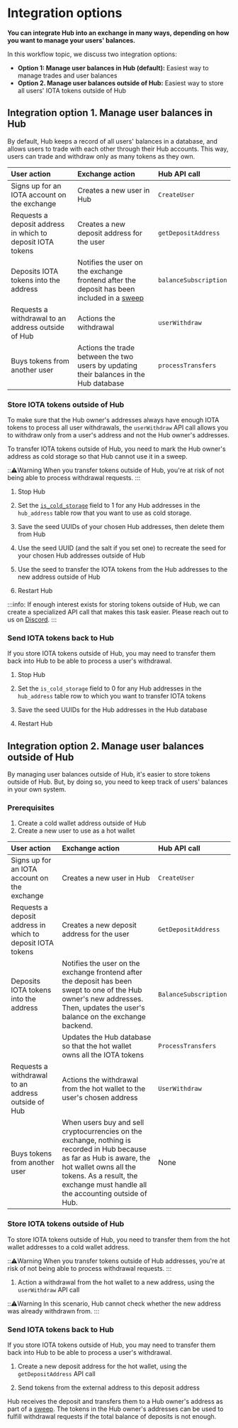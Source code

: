 # Integration options

**You can integrate Hub into an exchange in many ways, depending on how you want to manage your users' balances.**

In this workflow topic, we discuss two integration options:

- **Option 1: Manage user balances in Hub (default):** Easiest way to manage trades and user balances
- **Option 2. Manage user balances outside of Hub:** Easiest way to store all users' IOTA tokens outside of Hub

## Integration option 1. Manage user balances in Hub

By default, Hub keeps a record of all users' balances in a database, and allows users to trade with each other through their Hub accounts. This way, users can trade and withdraw only as many tokens as they own.

|**User action**|**Exchange action**|**Hub API call**|
|:----------|:--------------|:-----------|
|Signs up for an IOTA account on the exchange|Creates a new user in Hub| `CreateUser`|
|Requests a deposit address in which to deposit IOTA tokens|Creates a new deposit address for the user|`getDepositAddress`|
|Deposits IOTA tokens into the address|Notifies the user on the exchange frontend after the deposit has been included in a [sweep](../concepts/sweeps.md)| `balanceSubscription`|
|Requests a withdrawal to an address outside of Hub|Actions the withdrawal|`userWithdraw`|
|Buys tokens from another user|Actions the trade between the two users by updating their balances in the Hub database|`processTransfers`|

### Store IOTA tokens outside of Hub

To make sure that the Hub owner's addresses always have enough IOTA tokens to process all user withdrawals, the `userWithdraw` API call allows you to withdraw only from a user's address and not the Hub owner's addresses.

To transfer IOTA tokens outside of Hub, you need to mark the Hub owner's address as cold storage so that Hub cannot use it in a sweep.

:::warning:Warning
When you transfer tokens outside of Hub, you're at risk of not being able to process withdrawal requests.
:::

1. Stop Hub

2. Set the [`is_cold_storage`](../references/database-tables.md#hub_address) field to 1 for any Hub addresses in the `hub_address` table row that you want to use as cold storage.

3. Save the seed UUIDs of your chosen Hub addresses, then delete them from Hub

4. Use the seed UUID (and the salt if you set one) to recreate the seed for your chosen Hub addresses outside of Hub

5. Use the seed to transfer the IOTA tokens from the Hub addresses to the new address outside of Hub

6. Restart Hub

:::info:
If enough interest exists for storing tokens outside of Hub, we can create a specialized API call that makes this task easier. Please reach out to us on [Discord](https://discord.iota.org).
:::

### Send IOTA tokens back to Hub

If you store IOTA tokens outside of Hub, you may need to transfer them back into Hub to be able to process a user's withdrawal.

1. Stop Hub

2. Set the `is_cold_storage` field to 0 for any Hub addresses in the `hub_address` table row to which you want to transfer IOTA tokens

3. Save the seed UUIDs for the Hub addresses in the Hub database

4. Restart Hub

## Integration option 2. Manage user balances outside of Hub

By managing user balances outside of Hub, it's easier to store tokens outside of Hub. But, by doing so, you need to keep track of users' balances in your own system.

### Prerequisites

1. Create a cold wallet address outside of Hub
2. Create a new user to use as a hot wallet

|**User action**|**Exchange action**|**Hub API call**|
|:----------|:--------------|:-----------|
|Signs up for an IOTA account on the exchange|Creates a new user in Hub| `CreateUser`|
|Requests a deposit address in which to deposit IOTA tokens|Creates a new deposit address for the user|`GetDepositAddress`|
|Deposits IOTA tokens into the address|Notifies the user on the exchange frontend after the deposit has been swept to one of the Hub owner's new addresses. Then, updates the user's balance on the exchange backend.|`BalanceSubscription`|
| |Updates the Hub database so that the hot wallet owns all the IOTA tokens|`ProcessTransfers`|
|Requests a withdrawal to an address outside of Hub|Actions the withdrawal from the hot wallet to the user's chosen address|`UserWithdraw`|
|Buys tokens from another user|When users buy and sell cryptocurrencies on the exchange, nothing is recorded in Hub because as far as Hub is aware, the hot wallet owns all the tokens. As a result, the exchange must handle all the accounting outside of Hub.|None|

### Store IOTA tokens outside of Hub

To store IOTA tokens outside of Hub, you need to transfer them from the hot wallet addresses to a cold wallet address.

:::warning:Warning
When you transfer tokens outside of Hub addresses, you're at risk of not being able to process withdrawal requests.
:::

1. Action a withdrawal from the hot wallet to a new address, using the `userWithdraw` API call

  :::warning:Warning
  In this scenario, Hub cannot check whether the new address was already withdrawn from.
  :::

### Send IOTA tokens back to Hub

If you store IOTA tokens outside of Hub, you may need to transfer them back into Hub to be able to process a user's withdrawal.

1. Create a new deposit address for the hot wallet, using the `getDepositAddress` API call

2. Send tokens from the external address to this deposit address

Hub receives the deposit and transfers them to a Hub owner's address as part of a [sweep](../concepts/sweeps.md). The tokens in the Hub owner's addresses can be used to fulfill withdrawal requests if the total balance of deposits is not enough.